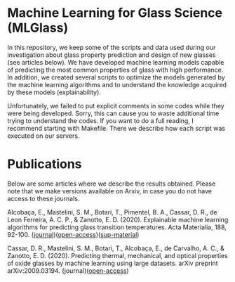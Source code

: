 # Machine Learning for Glass Science (MLGlass)

In this repository, we keep some of the scripts and data used during our investigation about glass property prediction and design of new glasses (see articles below). We have developed machine learning models capable of predicting the most common properties of glass with high performance. In addition, we created several scripts to optimize the models generated by the machine learning algorithms and to understand the knowledge acquired by these models (explainability).

Unfortunately, we failed to put explicit comments in some codes while they were being developed. Sorry, this can cause you to waste additional time trying to understand the codes. If you want to do a full reading, I recommend starting with Makefile. There we describe how each script was executed on our servers.



# Publications
Below are some articles where we describe the results obtained. Please note that we make versions available on Arxiv, in case you do not have access to these journals.

Alcobaça, E., Mastelini, S. M., Botari, T., Pimentel, B. A., Cassar, D. R., de Leon Ferreira, A. C. P., & Zanotto, E. D. (2020). Explainable machine learning algorithms for predicting glass transition temperatures. Acta Materialia, 188, 92-100.
([journal](https://www.sciencedirect.com/science/article/abs/pii/S1359645420300720))([open-access](https://www.researchgate.net/publication/338931718_Explainable_Machine_Learning_Algorithms_To_Predict_Glass_Transition_Temperature))([sup-material](https://www.researchgate.net/profile/Daniel_Cassar/publication/339003709_Supplementary_Material_to_Explainable_Machine_Learning_Algorithms_To_Predict_Glass_Transition_Temperature/data/5e38768b92851c7f7f1a385b/supp-mat.pdf&sa=D&source=editors&ust=1620017009033000&usg=AOvVaw1j1cv0EGDgxCV_i0LGNDOo))

Cassar, D. R., Mastelini, S. M., Botari, T., Alcobaça, E., de Carvalho, A. C., & Zanotto, E. D. (2020). Predicting thermal, mechanical, and optical properties of oxide glasses by machine learning using large datasets. arXiv preprint arXiv:2009.03194. (journal)([open-access](https://arxiv.org/abs/2009.03194))
